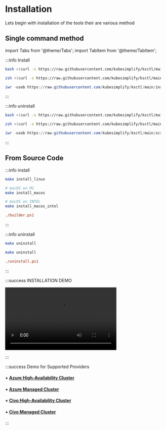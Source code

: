 # Installation

Lets begin with installation of the tools
their are various method

## Single command method
import Tabs from '@theme/Tabs';
import TabItem from '@theme/TabItem';

:::info Install
<Tabs groupId="platform" queryString>
  <TabItem value="Linux" label="Linux" default>

```bash
bash <(curl -s https://raw.githubusercontent.com/kubesimplify/ksctl/main/scripts/install.sh)
```

  </TabItem>
  <TabItem value="MacOS" label="MacOS">

```bash
zsh <(curl -s https://raw.githubusercontent.com/kubesimplify/ksctl/main/scripts/install.sh)
```

  </TabItem>
  <TabItem value="Windows" label="Windows (Powershell)">

```ps1
iwr -useb https://raw.githubusercontent.com/kubesimplify/ksctl/main/install.ps1 | iex
```

  </TabItem>
</Tabs>
:::

:::info uninstall
<Tabs groupId="platform" queryString>
  <TabItem value="Linux" label="Linux" default>

```bash
bash <(curl -s https://raw.githubusercontent.com/kubesimplify/ksctl/main/scripts/uninstall.sh)
```

  </TabItem>
  <TabItem value="MacOS" label="MacOS">

```bash
zsh <(curl -s https://raw.githubusercontent.com/kubesimplify/ksctl/main/scripts/uninstall.sh)
```

  </TabItem>
  <TabItem value="Windows" label="Windows (Powershell)">

```ps1
iwr -useb https://raw.githubusercontent.com/kubesimplify/ksctl/main/scripts/uninstall.ps1 | iex
```

  </TabItem>
</Tabs>
:::


## From Source Code


:::info install
<Tabs groupId="platform-src" queryString>
  <TabItem value="Linux" label="Linux" default>

```bash
make install_linux
```

  </TabItem>
  <TabItem value="MacOS" label="MacOS">

```bash
# macOS on M1
make install_macos

# macOS on INTEL
make install_macos_intel
```

  </TabItem>
  <TabItem value="Windows" label="Windows (Powershell)">

```ps
./builder.ps1
```

  </TabItem>
</Tabs>
:::

:::info uninstall
<Tabs groupId="platform-src" queryString>
  <TabItem value="Linux" label="Linux" default>

```bash
make uninstall
```

  </TabItem>
  <TabItem value="MacOS" label="MacOS">

```bash
make uninstall
```

  </TabItem>
  <TabItem value="Windows" label="Windows (Powershell)">

```ps
./uninstall.ps1
```

  </TabItem>
</Tabs>
:::


:::success INSTALLATION DEMO

<video width="360" height="202" controls>
<source src="../../videos/ksctl-install.mp4" type="video/mp4" />
Your browser does not support the video tag.
</video>

:::

:::success Demo for Supported Providers


#### + [Azure High-Availability Cluster](../providers/azure.md#azureHA)
#### + [Azure Managed Cluster](../providers/azure.md#azureManaged)
#### + [Civo High-Availability Cluster](../providers/civo.md#civoHA)
#### + [Civo Managed Cluster](../providers/civo.md#civoManaged)


:::